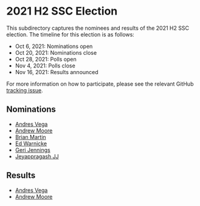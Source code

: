 # 2021 H2 SSC Election
This subdirectory captures the nominees and results of the 2021 H2 SSC election. The timeline for this election is as follows:
* Oct 6, 2021: Nominations open
* Oct 20, 2021: Nominations close
* Oct 28, 2021: Polls open
* Nov 4, 2021: Polls close
* Nov 16, 2021: Results announced

For more information on how to participate, please see the relevant GitHub [tracking issue](https://github.com/spiffe/spiffe/issues/194).

## Nominations
* [Andres Vega](https://github.com/spiffe/spiffe/blob/main/ssc/elections/2021H2/ANDRES_VEGA.md)
* [Andrew Moore](https://github.com/spiffe/spiffe/blob/main/ssc/elections/2021H2/ANDREW_MOORE.md)
* [Brian Martin](https://github.com/spiffe/spiffe/blob/main/ssc/elections/2021H2/BRIAN_MARTIN.md)
* [Ed Warnicke](https://github.com/spiffe/spiffe/blob/main/ssc/elections/2021H2/ED_WARNICKE.md)
* [Geri Jennings](https://github.com/spiffe/spiffe/blob/main/ssc/elections/2021H2/GERI_JENNINGS.md)
* [Jeyappragash JJ](https://github.com/spiffe/spiffe/blob/main/ssc/elections/2021H2/JEYAPPRAGASH_JJ.md)

## Results
* [Andres Vega](https://github.com/spiffe/spiffe/blob/main/ssc/elections/2021H2/ANDRES_VEGA.md)
* [Andrew Moore](https://github.com/spiffe/spiffe/blob/main/ssc/elections/2021H2/ANDREW_MOORE.md)
